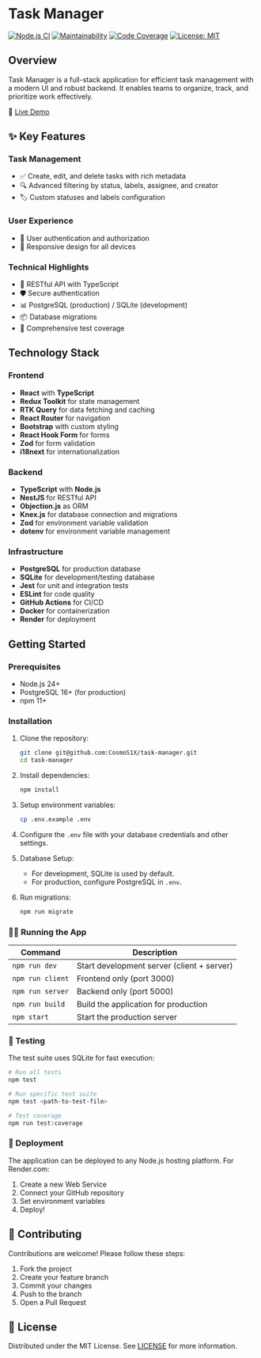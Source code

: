# Task Manager

[![Node.js CI](https://github.com/CosmoS1X/new-typescript-project/actions/workflows/node.js.yml/badge.svg)](https://github.com/CosmoS1X/new-typescript-project/actions/workflows/node.js.yml)
[![Maintainability](https://qlty.sh/gh/CosmoS1X/projects/task-manager/maintainability.svg)](https://qlty.sh/gh/CosmoS1X/projects/task-manager)
[![Code Coverage](https://qlty.sh/gh/CosmoS1X/projects/task-manager/coverage.svg)](https://qlty.sh/gh/CosmoS1X/projects/task-manager)
[![License: MIT](https://img.shields.io/badge/License-MIT-yellow.svg)](https://opensource.org/licenses/MIT)

## Overview

Task Manager is a full-stack application for efficient task management with a modern UI and robust backend. It enables teams to organize, track, and prioritize work effectively.

🔗 [Live Demo](https://new-typescript-project.onrender.com/)

## ✨ Key Features

### Task Management
- ✅ Create, edit, and delete tasks with rich metadata
- 🔍 Advanced filtering by status, labels, assignee, and creator
- 🏷️ Custom statuses and labels configuration

### User Experience
- 👤 User authentication and authorization
- 📱 Responsive design for all devices

### Technical Highlights
- 🚀 RESTful API with TypeScript
- 🛡️ Secure authentication
- 📊 PostgreSQL (production) / SQLite (development)
- 📦 Database migrations
- 🧪 Comprehensive test coverage

## Technology Stack

### Frontend

- **React** with **TypeScript**
- **Redux Toolkit** for state management
- **RTK Query** for data fetching and caching
- **React Router** for navigation
- **Bootstrap** with custom styling
- **React Hook Form** for forms
- **Zod** for form validation
- **i18next** for internationalization

### Backend

- **TypeScript** with **Node.js**
- **NestJS** for RESTful API
- **Objection.js** as ORM
- **Knex.js** for database connection and migrations
- **Zod** for environment variable validation
- **dotenv** for environment variable management

### Infrastructure

- **PostgreSQL** for production database
- **SQLite** for development/testing database
- **Jest** for unit and integration tests
- **ESLint** for code quality
- **GitHub Actions** for CI/CD
- **Docker** for containerization
- **Render** for deployment

## Getting Started

### Prerequisites

- Node.js 24+
- PostgreSQL 16+ (for production)
- npm 11+

### Installation

1. Clone the repository:

    ```bash
    git clone git@github.com:CosmoS1X/task-manager.git
    cd task-manager
    ```

2. Install dependencies:

    ```bash
    npm install
    ```
3. Setup environment variables:

    ```bash
    cp .env.example .env
    ```
  
4. Configure the `.env` file with your database credentials and other settings.

5. Database Setup:

    - For development, SQLite is used by default.
    - For production, configure PostgreSQL in `.env`.

6. Run migrations:

    ```bash
    npm run migrate
    ```

### 🏃‍♂️ Running the App

| Command | Description |
| ------- | ----------- |
| `npm run dev` | Start development server (client + server) |
| `npm run client` | Frontend only (port 3000) |
| `npm run server` | Backend only (port 5000) |
| `npm run build` | Build the application for production |
| `npm start` | Start the production server |

### 🧪 Testing

The test suite uses SQLite for fast execution:

```bash
# Run all tests
npm test

# Run specific test suite
npm test <path-to-test-file>

# Test coverage
npm run test:coverage
```

### 🚀 Deployment

The application can be deployed to any Node.js hosting platform. For Render.com:

1. Create a new Web Service
2. Connect your GitHub repository
3. Set environment variables
4. Deploy!

## 🤝 Contributing

Contributions are welcome! Please follow these steps:

1. Fork the project
2. Create your feature branch
3. Commit your changes
3. Push to the branch
4. Open a Pull Request

## 📄 License

Distributed under the MIT License. See [LICENSE](./LICENSE) for more information.
